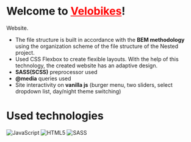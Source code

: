 # Welcome to <a href="https://foxriver660.github.io/velobikes/" style="color: red;">Velobikes</a>!

  

  
Website. 
* The file structure is built in accordance with the **BEM methodology** using the organization scheme of the file structure of the Nested project.
* Used CSS Flexbox to create flexible layouts. With the help of this technology, the created website has an adaptive design.
* **SASS(SCSS)** preprocessor used
* **@media** queries used
* Site interactivity on **vanilla js** (burger menu, two sliders, select dropdown list, day/night theme switching)
# Used technologies

  

![JavaScript](https://img.shields.io/badge/javascript-%23323330.svg?style=for-the-badge&logo=javascript&logoColor=%23F7DF1E) ![HTML5](https://img.shields.io/badge/html5-%23E34F26.svg?style=for-the-badge&logo=html5&logoColor=white) ![SASS](https://img.shields.io/badge/SASS-hotpink.svg?style=for-the-badge&logo=SASS&logoColor=white)
